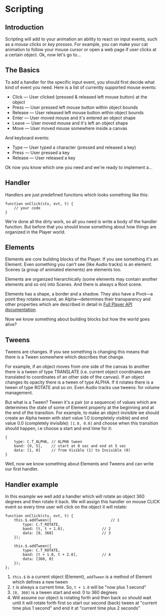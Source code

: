 # Scripting

## Introduction

Scripting will add to your animation an ability to react on input events, such as a _mouse clicks_ or _key presses_. For example, you can make your cat animation to follow your mouse cursor or open a web page if user clicks at a certain object. Ok, now let's go to...

## The Basics

To add a handler for the specific input event, you should first decide what kind of event you need. Here is a list of currently supported mouse events:

* Click — User clicked (pressed & released left mouse button) at the object
* Press — User pressed left mouse button within object bounds
* Release — User released left mouse button within object bounds
* Enter — User moved mouse and it's entered an object shape
* Leave — User moved mouse and it's left an object shape
* Move — User moved mouse somewhere inside a canvas

And keyboard events:

* Type — User typed a character (pressed and released a key)
* Press — User pressed a key
* Release — User released a key

Ok now you know which one you need and we're ready to implement a...

## Handler

Handlers are just predefined functions which looks something like this:

	function onClick(ctx, evt, t) {
		// your code
	}

We're done all the dirty work, so all you need is write a body of the handler function. But before that you should know something about how things are organized in the Player world.

## Elements

Elements are core building blocks of the Player. If you see something it's an Element. Even something you can't see (like Audio tracks) is an element. Scenes (a group of animated elements) are elements too.

Elements are organized hierarchically (some elements may contain another elements and so on) into Scenes. And there is always a Root scene.

Elements has a shape, a border and a shadow. They also have a Pivot—a point they rotates around, an Alpha—determines their transparency and other properties which are described in detail in [Full Player API documentation](http://animatron.com/player/doc/API.html).

Now we know something about building blocks but how the world goes alive?

## Tweens

Tweens are changes. If you see something is changing this means that there is a Tween somewhere which describes that change.

For example, if an object moves from one side of the canvas to another there is a tween of type TRANSLATE (i.e. current object coordinates are translated to coordinates of an other side of the canvas). If an object changes its opacity there is a tween of type ALPHA. If it rotates there is a tween of type ROTATE and so on. Even Audio tracks use tweens: for volume management.

But what is a Tween? Tween it's a pair (or a sequence) of values which are determines the state of some of Element property at the beginning and at the end of the transition. For example, to make an object invisible we should create an Alpha tween with start value 1.0 (completely visible) and end value 0.0 (completely invisible): `[1.0, 0.0]` and choose when this transition should happen, i.e choose a start and end time for it:

	{
		type: C.T_ALPHA, // ALPHA tween
		band: [0, 5],    // start at 0 sec and end at 5 sec
		data: [1, 0]     // from Visible (1) to Invisible (0)
	}

Well, now we know something about Elements and Tweens and can write our first handler.

## Handler example

In this example we well add a handler which will rotate an object 360 degrees and then rotate it back. We will assign this handler on mouse CLICK event so every time user will click on the object it will rotate:

	function onClick(ctx, evt, t) {
		this.$.addTween({                           // 1
			type: C.T_ROTATE,
			band: [t, t + 1.0],                 // 2
			data: [0, 360]                      // 3
		});

		this.$.addTween({
			type: C.T_ROTATE,
			band: [t + 1.0, t + 2.0],           // 4
			data: [360, 0]
		});
	};

1. `this.$` is a current object (Element), `addTween` is a method of Element which defines a new tween
2. `t` is always a current time. So, `t + 1.0` will be "now plus 1 second"
3. `[0, 360]` is a tween start and end: 0 to 360 degrees
4. Will assume our object is rotating forth and then back so should wait until it will rotate forth first so start our second (back) tween at "current time plus 1 second" and end it at "current time plus 2 seconds"



